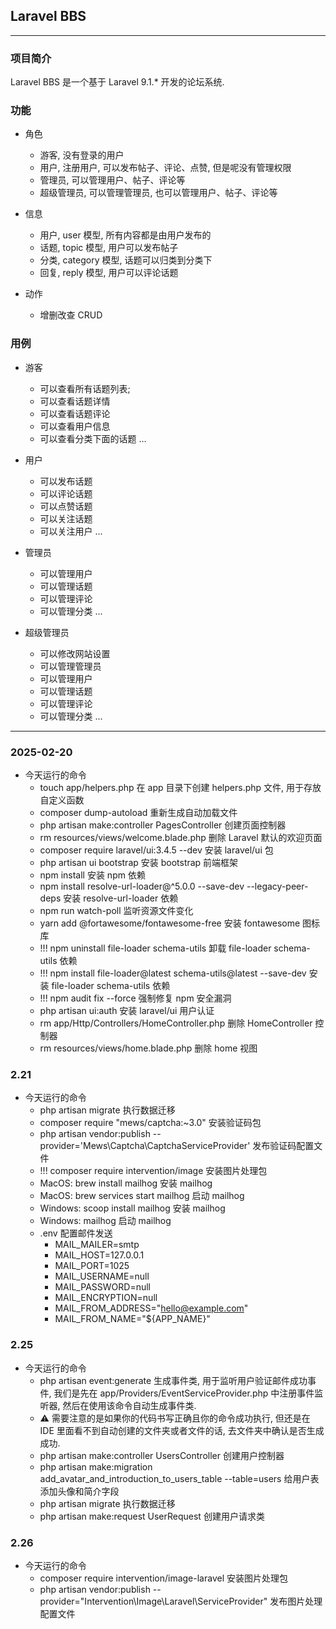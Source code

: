 ## Laravel BBS

---

### 项目简介

Laravel BBS 是一个基于 Laravel 9.1.* 开发的论坛系统.

### 功能

- 角色
    - 游客, 没有登录的用户
    - 用户, 注册用户, 可以发布帖子、评论、点赞, 但是呢没有管理权限
    - 管理员, 可以管理用户、帖子、评论等
    - 超级管理员, 可以管理管理员, 也可以管理用户、帖子、评论等

- 信息
    - 用户, user 模型, 所有内容都是由用户发布的
    - 话题, topic 模型, 用户可以发布帖子
    - 分类, category 模型, 话题可以归类到分类下
    - 回复, reply 模型, 用户可以评论话题

- 动作
    - 增删改查 CRUD

### 用例

- 游客
    - 可以查看所有话题列表;
    - 可以查看话题详情
    - 可以查看话题评论
    - 可以查看用户信息
    - 可以查看分类下面的话题 ...

- 用户
    - 可以发布话题
    - 可以评论话题
    - 可以点赞话题
    - 可以关注话题
    - 可以关注用户 ...

- 管理员
    - 可以管理用户
    - 可以管理话题
    - 可以管理评论
    - 可以管理分类 ...

- 超级管理员
    - 可以修改网站设置
    - 可以管理管理员
    - 可以管理用户
    - 可以管理话题
    - 可以管理评论
    - 可以管理分类 ...

--- 

### 2025-02-20

- 今天运行的命令
    - touch app/helpers.php 在 app 目录下创建 helpers.php 文件, 用于存放自定义函数
    - composer dump-autoload 重新生成自动加载文件
    - php artisan make:controller PagesController 创建页面控制器
    - rm resources/views/welcome.blade.php 删除 Laravel 默认的欢迎页面
    - composer require laravel/ui:3.4.5 --dev 安装 laravel/ui 包
    - php artisan ui bootstrap 安装 bootstrap 前端框架
    - npm install 安装 npm 依赖
    - npm install resolve-url-loader@^5.0.0 --save-dev --legacy-peer-deps 安装 resolve-url-loader 依赖
    - npm run watch-poll 监听资源文件变化
    - yarn add @fortawesome/fontawesome-free 安装 fontawesome 图标库
    - !!! npm uninstall file-loader schema-utils 卸载 file-loader schema-utils 依赖
    - !!! npm install file-loader@latest schema-utils@latest --save-dev 安装 file-loader schema-utils 依赖
    - !!! npm audit fix --force 强制修复 npm 安全漏洞
    - php artisan ui:auth 安装 laravel/ui 用户认证
    - rm app/Http/Controllers/HomeController.php 删除 HomeController 控制器
    - rm resources/views/home.blade.php 删除 home 视图

### 2.21

- 今天运行的命令
    - php artisan migrate 执行数据迁移
    - composer require "mews/captcha:~3.0" 安装验证码包
    - php artisan vendor:publish --provider='Mews\Captcha\CaptchaServiceProvider' 发布验证码配置文件
    - !!! composer require intervention/image 安装图片处理包
    - MacOS: brew install mailhog 安装 mailhog
    - MacOS: brew services start mailhog 启动 mailhog
    - Windows: scoop install mailhog 安装 mailhog
    - Windows: mailhog 启动 mailhog
    - .env 配置邮件发送
        - MAIL_MAILER=smtp
        - MAIL_HOST=127.0.0.1
        - MAIL_PORT=1025
        - MAIL_USERNAME=null
        - MAIL_PASSWORD=null
        - MAIL_ENCRYPTION=null
        - MAIL_FROM_ADDRESS="hello@example.com"
        - MAIL_FROM_NAME="${APP_NAME}"

### 2.25

- 今天运行的命令
    - php artisan event:generate 生成事件类, 用于监听用户验证邮件成功事件, 我们是先在
      app/Providers/EventServiceProvider.php 中注册事件监听器, 然后在使用该命令自动生成事件类.
    - ⚠️ 需要注意的是如果你的代码书写正确且你的命令成功执行, 但还是在 IDE 里面看不到自动创建的文件夹或者文件的话,
      去文件夹中确认是否生成成功.
    - php artisan make:controller UsersController 创建用户控制器
    - php artisan make:migration add_avatar_and_introduction_to_users_table --table=users 给用户表添加头像和简介字段
    - php artisan migrate 执行数据迁移
    - php artisan make:request UserRequest 创建用户请求类

### 2.26

- 今天运行的命令
    - composer require intervention/image-laravel 安装图片处理包
    - php artisan vendor:publish --provider="Intervention\Image\Laravel\ServiceProvider" 发布图片处理配置文件
